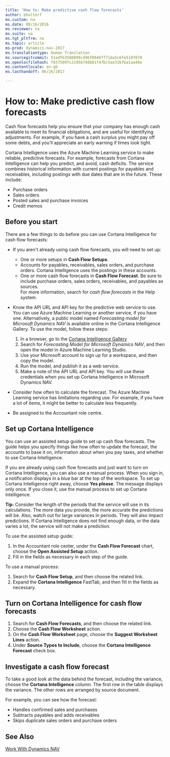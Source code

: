 ```yaml
---
title: 'How to: Make predictive cash flow forecasts'
author: bholtorf
ms.custom: na
ms.date: 09/16/2016
ms.reviewer: na
ms.suite: na
ms.tgt_pltfrm: na
ms.topic: article
ms-prod: dynamics-nav-2017
ms.translationtype: Human Translation
ms.sourcegitcommit: 51adfb3588099c496f0946ff71da5c6fe518f070
ms.openlocfilehash: f657509fc2195674db81f47bc5ae31b7ba1aa40e
ms.contentlocale: en-gb
ms.lasthandoff: 06/26/2017

---
```


# <a name="how-to-make-predictive-cash-flow-forecasts"></a>How to: Make predictive cash flow forecasts
Cash flow forecasts help you ensure that your company has enough cash available to meet its financial obligations, and are useful for identifying adjustments. For example, if you have a cash surplus you might pay off some debts, and you'll appreciate an early warning if times look tight. 

Cortana Intelligence uses the Azure Machine Learning service to make reliable, predictive forecasts. For example, forecasts from Cortana Intelligence can help you predict, and avoid, cash deficits. The service combines historical information with current postings for payables and receivables, including postings with due dates that are in the future. These include:
* Purchase orders
* Sales orders
* Posted sales and purchase invoices
* Credit memos

## <a name="before-you-start"></a>Before you start  
There are a few things to do before you can use Cortana Intelligence for cash flow forecasts: 
* If you aren't already using cash flow forecasts, you will need to set up:
    * One or more setups in **Cash Flow Setups**. 
    * Accounts for payables, receivables, sales orders, and purchase orders. Cortana Intelligence uses the postings in these accounts.
    * One or more cash flow forecasts in **Cash Flow Forecast**. Be sure to include purchase orders, sales orders, receivables, and payables as sources.  
    For more information, search for _cash flow forecasts_ in the Help system. 
* Know the API URL and API key for the predictive web service to use.  
    You can use Azure Machine Learning or another service, if you have one. Alternatively, a public model named _Forecasting model for Microsoft Dynamics NAV_ is available online in the Cortana Intelligence Gallery. To use the model, follow these steps:

    1. In a browser, go to the [Cortana Intelligence Gallery](https://go.microsoft.com/fwlink/?linkid=828352)
    2. Search for _Forecasting Model for Microsoft Dynamics NAV_, and then open the model in Azure Machine Learning Studio.
    3. Use your Microsoft account to sign up for a workspace, and then copy the model.
    4. Run the model, and publish it as a web service.
    5. Make a note of the API URL and API key. You will use these credentials when you set up Cortana Intelligence in Microsoft Dynamics NAV.  

* Consider how often to calculate the forecast. The Azure Machine Learning service has limitations regarding use. For example, if you have a lot of items, it might be better to calculate less frequently. 
* Be assigned to the Accountant role centre. 

## <a name="set-up-cortana-intelligence"></a>Set up Cortana Intelligence
You can use an assisted setup guide to set up cash flow forecasts. The guide helps you specify things like how often to update the forecast, the accounts to base it on, information about when you pay taxes, and whether to use Cortana Intelligence.  

If you are already using cash flow forecasts and just want to turn on Cortana Intelligence, you can also use a manual process. When you sign in, a notification displays in a blue bar at the top of the workspace. To set up Cortana Intelligence right away, choose **Yes please**. The message displays only once. If you close it, use the manual process to set up Cortana Intelligence.  

**Tip:** Consider the length of the periods that the service will use in its calculations. The more data you provide, the more accurate the predictions will be. Also, watch out for large variances in periods. They will also impact predictions. If Cortana Intelligence does not find enough data, or the data varies a lot, the service will not make a prediction. 

To use the assisted setup guide:
1. In the Accountant role center, under the **Cash Flow Forecast** chart, choose the **Open Assisted Setup** action.
2. Fill in the fields as necessary in each step of the guide.

To use a manual process:
1. Search for **Cash Flow Setup**, and then choose the related link.
2. Expand the **Cortana Intelligence** FastTab, and then fill in the fields as necessary.

## <a name="turn-on-cortana-intelligence-for-cash-flow-forecasts"></a>Turn on Cortana Intelligence for cash flow forecasts
1. Search for **Cash Flow Forecasts**, and then choose the related link.
2. Choose the **Cash Flow Worksheet** action.
3. On the **Cash Flow Worksheet** page, choose the **Suggest Worksheet Lines** action.  
4. Under **Source Types to Include**, choose the **Cortana Intelligence Forecast** check box.

## <a name="investigate-a-cash-flow-forecast"></a>Investigate a cash flow forecast
To take a good look at the data behind the forecast, including the variance, choose the **Cortana Intelligence** column. The first row in the table displays the variance. The other rows are arranged by source document.  

For example, you can see how the forecast:    
* Handles confirmed sales and purchases 
* Subtracts payables and adds receivables
* Skips duplicate sales orders and purchase orders

## <a name="see-also"></a>See Also  
[Work With Dynamics NAV](ui-work-product.md)

